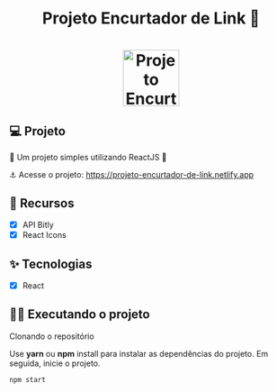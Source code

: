 <h1 align="center">
  Projeto Encurtador de Link 👋
</h1>
<h1 align="center">
 <img alt="Projeto Encurtador de Link" height="100" title="" src="https://i.imgur.com/ZyBH4GS.png" />
</h1>

## 💻 Projeto

🚧 Um projeto simples utilizando ReactJS 🚀

⚓ Acesse o projeto: https://projeto-encurtador-de-link.netlify.app

## 🔨 Recursos

- [x] API Bitly
- [x] React Icons

## ✨ Tecnologias

- [x] React

## 🏃‍♂️ Executando o projeto

Clonando o repositório

Use **yarn** ou **npm** install para instalar as dependências do projeto.
Em seguida, inicie o projeto.

```cl
npm start
```